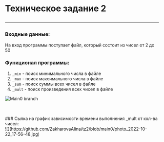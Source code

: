 # Техническое задание 2 <hr>

### Входные данные:
На вход программы поступает файл, который состоит из чисел от 2 до 50 


### Функционал программы:
1. `_min` - поиск минимального числа в файле
2. `_max` - поиск максимального числа в файле
3. `_sum` - поиск суммы всех чисел в файле
4. `_mult` - поиск произведения всех чисел в файле

![Main0 branch](https://github.com/ZakharovaAlina/tz2/actions/workflows/ci.yml/badge.svg?branch=main0)

<br/>
<br/>
### Сылка на график зависимости времени выполнения _mult от кол-ва чисел:<br/>
![](https://github.com/ZakharovaAlina/tz2/blob/main0/photo_2022-10-22_17-56-48.jpg)
